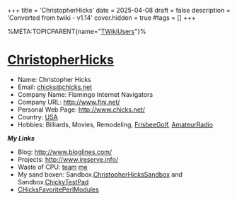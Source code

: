 +++
title = 'ChristopherHicks'
date = 2025-04-08
draft = false
description = 'Converted from twiki - v1.14'
cover.hidden = true
#tags = []
+++

%META:TOPICPARENT{name="[TWikiUsers](TWikiUsers "wikilink")"}%

# [ChristopherHicks](ChristopherHicks "wikilink")

- Name: Christopher Hicks
- Email: <chicks@chicks.net>
- Company Name: Flamingo Internet Navigators
- Company URL: <http://www.fini.net/>
- Personal Web Page: <http://www.chicks.net/>
- Country: [USA](http://en.wikipedia.org/wiki/Unites_States)
- Hobbies: Billiards, Movies, Remodeling,
  [FrisbeeGolf](FrisbeeGolf "wikilink"),
  [AmateurRadio](AmateurRadio "wikilink")

***My Links***

- Blog: <http://www.bloglines.com/>
- Projects: <http://www.ireserve.info/>
- Waste of CPU:
  [team](http://stats.distributed.net/team/tmsummary.php?project_id=8&team=31403)
  [me](http://stats.distributed.net/participant/psummary.php?project_id=8&id=73444)
- My sand boxen:
  Sandbox.[ChristopherHicksSandbox](ChristopherHicksSandbox "wikilink")
  and Sandbox.[ChickyTestPad](ChickyTestPad "wikilink")
- [CHicksFavoritePerlModules](CHicksFavoritePerlModules "wikilink")
